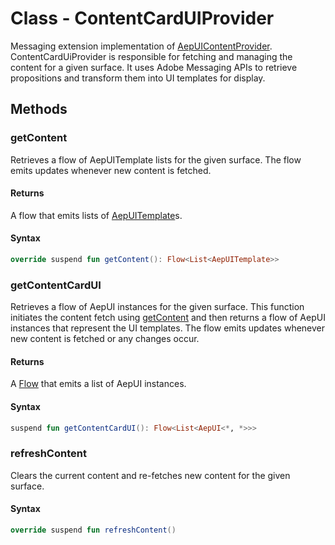 # Class - ContentCardUIProvider

Messaging extension implementation of [AepUIContentProvider](./aepuicontentprovider.md). ContentCardUiProvider is responsible for fetching and managing the content for a given surface. It uses Adobe Messaging APIs to retrieve propositions and transform them into UI templates for display.

## Methods

### getContent

Retrieves a flow of AepUITemplate lists for the given surface. The flow emits updates whenever new content is fetched.

#### Returns

A flow that emits lists of  [AepUITemplate](../UIModels/aepuitemplate.md)s.

#### Syntax

```kotlin
override suspend fun getContent(): Flow<List<AepUITemplate>>
```

### getContentCardUI

Retrieves a flow of AepUI instances for the given surface. This function initiates the content fetch using [getContent](./contentcarduiprovider.md#getcontent) and then returns a flow of AepUI instances that represent the UI templates. The flow emits updates whenever new content is fetched or any changes occur.

#### Returns

A [Flow](https://developer.android.com/kotlin/flow) that emits a list of AepUI instances.

#### Syntax

```kotlin
suspend fun getContentCardUI(): Flow<List<AepUI<*, *>>>
```

### refreshContent

Clears the current content and re-fetches new content for the given surface.

#### Syntax

```kotlin
override suspend fun refreshContent()
```

